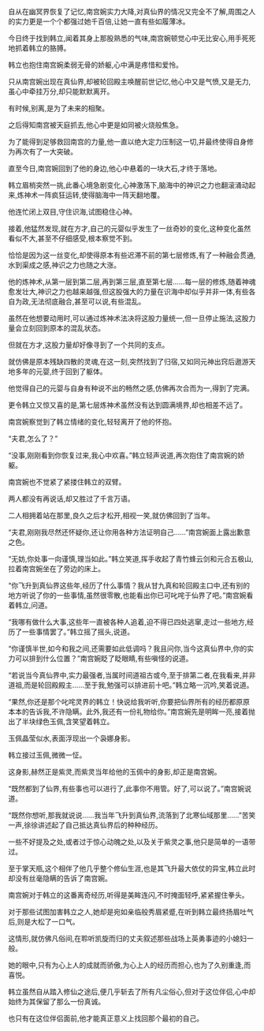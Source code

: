 
自从在幽冥界恢复了记忆,南宫婉实力大降,对真仙界的情况又完全不了解,周围之人的实力更是一个个都强过她千百倍,让她一直有些如履薄冰。

今日终于找到韩立,闻着其身上那股熟悉的气味,南宫婉顿觉心中无比安心,用手死死地抓着韩立的胳膊。

韩立也抱住南宫婉柔弱无骨的娇躯,心中满是疼惜和爱怜。

只从南宫婉出现在真仙界,却被轮回殿主唤醒前世记忆,他心中又是气愤,又是无力,虽心中牵挂万分,却只能默默离开。

有时候,别离,是为了未来的相聚。

之后得知南宫被天庭抓去,他心中更是如同被火烧般焦急。

为了能得到足够救回南宫的力量,他一直以绝大定力压制这一切,并最终使得自身修为再次有了一大突破。

直至今日,南宫婉回到了他的身边,他心中悬着的一块大石,才终于落地。

韩立眉梢突然一挑,此番心境急剧变化,心神激荡下,脑海中的神识之力也翻滚涌动起来,炼神术一阵疯狂运转,使得脑海中一阵天翻地覆。

他连忙闭上双目,守住识海,试图稳住心神。

接着,他猛然发现,就在方才,自己的元婴似乎发生了一丝奇妙的变化,这种变化虽然看似不大,甚至不仔细感受,根本察觉不到。

恰恰是因为这一丝变化,却使得原本有些迟滞不前的第七层修炼,有了一种融会贯通,水到渠成之感,神识之力也随之大涨。

他的炼神术,从第一层到第二层,再到第三层,直至第七层……每一层的修炼,随着神魂愈发壮大,神识之力也越来越强,但这股强大的力量在识海中却似乎并非一体,有些各自为政,无法彻底融合,甚至可以说,有些混乱。

虽然在他想要动用时,可以通过炼神术法决将这股力量统一,但一旦停止施法,这股力量会立刻回到原本的混乱状态。

但就在方才,这股力量却好像寻到了一个共同的支点。

就仿佛是原本残缺四散的灵魂,在这一刻,突然找到了归宿,又如同元神出窍后遨游天地多年的元婴,终于回到了躯体。

他觉得自己的元婴与自身有种说不出的畅然之感,仿佛再次合而为一,得到了完满。

更令韩立又惊又喜的是,第七层炼神术虽然没有达到圆满境界,却也相差不远了。

南宫婉察觉到了韩立情绪的变化,轻轻离开了他的怀抱。

“夫君,怎么了？”

“没事,刚刚看到你恢复过来,我心中欢喜。”韩立轻声说道,再次抱住了南宫婉的娇躯。

南宫婉也不觉紧了紧搂住韩立的双臂。

两人都没有再说话,却又胜过了千言万语。

二人相拥着站在那里,良久之后才松开,相视一笑,就仿佛回到了当年。

“夫君,刚刚我尽然还怀疑你,还让你用各种方法证明自己……”南宫婉面上露出歉意之色。

“无妨,你处事一向谨慎,理当如此。”韩立笑道,挥手收起了青竹蜂云剑和元合五极山,拉着南宫婉坐在了旁边的床上。

“你飞升到真仙界这些年,经历了什么事情？我从甘九真和轮回殿主口中,还有别的地方听说了你的一些事情,虽然很零散,也能看出你已可叱咤于仙界了吧。”南宫婉看着韩立,问道。

“我哪有做什么大事,这些年一直被各种人追着,迫不得已四处逃窜,走过一些地方,经历了一些事情罢了。”韩立摇了摇头,说道。

“你谨慎半世,如今和我之间,还需要如此低调吗？我且问你,当今这真仙界中,你的实力可以排到什么位置？”南宫婉眨了眨眼睛,有些嗔怪的说道。

“若说当今真仙界中,实力最强者,当属时间道祖古或今,至于排第二者,在我看来,并非道祖,而是轮回殿殿主……至于我,勉强可以排进前十吧。”韩立略一沉吟,笑着说道。

“果然,你还是那个叱咤灵界的韩立！快说给我听听,你要把仙界所有的经历都原原本本的告诉我,不许隐瞒。此外,我还有一份礼物给你。”南宫婉先是明眸一亮,接着抛出了半块绿色玉佩,含笑望着韩立。

玉佩晶莹似水,表面浮现出一个袅娜身影。

韩立接过玉佩,微微一怔。

这身影,赫然正是紫灵,而紫灵当年给他的玉佩中的身影,却正是南宫婉。

“既然都到了仙界,有些事也可以进行了,此事你不用管。好了,可以说了。”南宫婉说道。

“既然你想听,那我就说说……我当年飞升到真仙界,流落到了北寒仙域那里……”苦笑一声,徐徐讲述起了自己抵达真仙界后的种种经历。

一些不好提及之处,或者过于惊心动魄之处,以及关于紫灵之事,他只是简单的一语带过。

至于掌天瓶,这个相伴了他几乎整个修仙生涯,也是其飞升最大依仗的异宝,韩立此时却没有丝毫隐瞒的告诉了南宫婉。

南宫婉对于韩立的这番离奇经历,听得是美眸连闪,不时掩面轻呼,紧紧握住拳头。

对于那些试图加害韩立之人,她却是宛如亲临般秀眉紧蹙,在听到韩立最终扬眉吐气后,则是大松了一口气。

这情形,就仿佛凡俗间,在聆听凯旋而归的丈夫叙述那些战场上英勇事迹的小媳妇一般。

她的眼中,只有为心上人的成就而骄傲,为心上人的经历而担心,也为了久别重逢,而喜悦。

韩立虽然自从踏入修仙之途后,便几乎斩去了所有凡尘俗心,但对于这位伴侣,心中却始终为其保留了那么一份真诚。

也只有在这位伴侣面前,他才能真正意义上找回那个最初的自己。